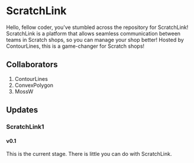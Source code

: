 # ScratchLink
Hello, fellow coder, you've stumbled across the repository for ScratchLink! ScratchLink is a platform that allows seamless communication between teams in Scratch shops, so you can manage your shop better! Hosted by ContourLines, this is a game-changer for Scratch shops!
## Collaborators
1. ContourLines
2. ConvexPolygon
3. MossW
## Updates
### ScratchLink1
#### v0.1
This is the current stage. There is little you can do with ScratchLink.
